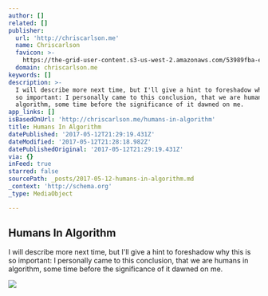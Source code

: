 ```yaml
---
author: []
related: []
publisher:
  url: 'http://chriscarlson.me'
  name: Chriscarlson
  favicon: >-
    https://the-grid-user-content.s3-us-west-2.amazonaws.com/53989fba-e97c-4a1f-8289-cb8d269fbaf4.png
  domain: chriscarlson.me
keywords: []
description: >-
  I will describe more next time, but I'll give a hint to foreshadow why this is
  so important: I personally came to this conclusion, that we are humans in
  algorithm, some time before the significance of it dawned on me.
app_links: []
isBasedOnUrl: 'http://chriscarlson.me/humans-in-algorithm'
title: Humans In Algorithm
datePublished: '2017-05-12T21:29:19.431Z'
dateModified: '2017-05-12T21:28:18.982Z'
datePublishedOriginal: '2017-05-12T21:29:19.431Z'
via: {}
inFeed: true
starred: false
sourcePath: _posts/2017-05-12-humans-in-algorithm.md
_context: 'http://schema.org'
_type: MediaObject

---
```

<article style=""><h1>Humans In Algorithm</h1><p>I will describe more next time, but I'll give a hint to foreshadow why this is so important: I personally came to this conclusion, that we are humans in algorithm, some time before the significance of it dawned on me.</p><img src="https://imgflo.herokuapp.com/graph/851b8fd15e770b1/aeab44404f1c962c4acc11b7e73b7084/passthrough.jpg?input=https%3A%2F%2Fthe-grid-user-content.s3-us-west-2.amazonaws.com%2Fbde3b33c-dfb8-4bb6-b42d-cc77eea6f30a.jpg&amp;width=1440" /></article>